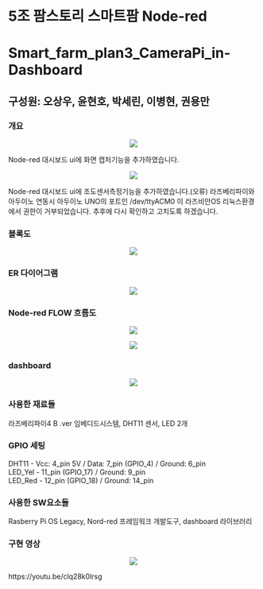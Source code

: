 # 5조 팜스토리 스마트팜 Node-red
# Smart_farm_plan3_CameraPi_in-Dashboard
## 구성원: 오상우, 윤현호, 박세린, 이병현, 권용만

### 개요
<p align="center">
<img src="https://github.com/farmstory5/Smart_farm_plan2_Node-red_dashboard/assets/130550405/610cb3b4-8e1d-4591-8b4d-9f1889a98376">
</p>
Node-red 대시보드 ui에 화면 캡처기능을 추가하였습니다.
<br/>
<p align="center">
<img src="https://github.com/farmstory5/Smart_farm_plan2_Node-red_dashboard/assets/130550405/4a7953f9-9a6f-44f1-96bf-2a42aca8bb24">
</p>
Node-red 대시보드 ui에 조도센서측정기능을 추가하였습니다.(오류)
라즈베리파이와 아두이노 연동시 아두이노 UNO의 포트인 /dev/ttyACM0 이 라즈비안OS 리눅스환경에서 권한이 거부되었습니다.
추후에 다시 확인하고 고치도록 하겠습니다.

### 블록도
<p align="center">
<img src="https://user-images.githubusercontent.com/61779129/235959381-9064bf4f-189a-4ad5-9a0b-08d8893906e7.png">
</p>

### ER 다이어그램
<p align="center">
<img src="https://user-images.githubusercontent.com/61779129/235959271-294b56da-d533-4abd-90dd-867e891e617e.png">
</p>

### Node-red FLOW 흐름도
<p align="center">
<img src="https://user-images.githubusercontent.com/61779129/235959572-30756b3b-6056-413c-b176-6aad7734f763.png">
</p>
<p align="center">
<img src="https://user-images.githubusercontent.com/61779129/235959690-a8030e35-1838-498f-bc4b-d45c5ab8cb8b.png">
</p>

### dashboard
<p align="center">
<img src="https://user-images.githubusercontent.com/61779129/235959820-9291b854-b35f-4ffe-a581-942bbe68a50d.png">
</p>

### 사용한 재료들
라즈베리파이4 B .ver 임베디드시스템, DHT11 센서, LED 2개

### GPIO 세팅
DHT11 - Vcc: 4_pin 5V / Data: 7_pin (GPIO_4) / Ground: 6_pin<br/>
LED_Yel - 11_pin (GPIO_17) / Ground: 9_pin<br/>
LED_Red - 12_pin (GPIO_18) / Ground: 14_pin
<br/>

### 사용한 SW요소들
Rasberry Pi OS Legacy, Nord-red 프레임워크 개발도구, dashboard 라이브러리
<br/>

### 구현 영상
<p align="center">
<img src="https://user-images.githubusercontent.com/130550405/235965250-1beb52b4-8975-4a53-9055-efadaace2668.jpg">
</p>
https://youtu.be/clq28k0lrsg
